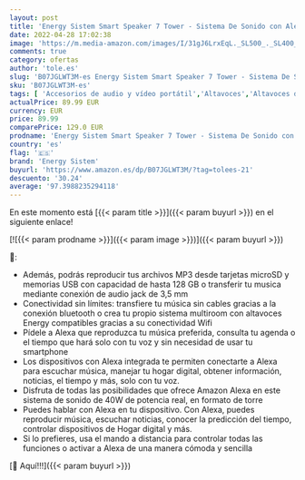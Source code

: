 ```yaml
---
layout: post
title: 'Energy Sistem Smart Speaker 7 Tower - Sistema De Sonido con Alexa integrada  Wifi  Bluetooth  Usb  Spotify/Airplay/Internet Radio Ready '
date: 2022-04-28 17:02:38
image: 'https://m.media-amazon.com/images/I/31gJ6LrxEqL._SL500_._SL400_.jpg'
comments: true
category: ofertas
author: 'tole.es'
slug: 'B07JGLWT3M-es Energy Sistem Smart Speaker 7 Tower - Sistema De Sonido...'
sku: 'B07JGLWT3M-es'
tags: [ 'Accesorios de audio y vídeo portátil','Altavoces','Altavoces de estantería','Altavoces portátiles y altavoces con puerto dock','Audio y vídeo portátil','Electrónica','Equipos de audio y Hi-Fi','alexa','energy sistem','🇪🇸', ]
actualPrice: 89.99 EUR
currency: EUR
price: 89.99
comparePrice: 129.0 EUR
prodname: 'Energy Sistem Smart Speaker 7 Tower - Sistema De Sonido con Alexa integrada  Wifi  Bluetooth  Usb  Spotify/Airplay/Internet Radio Ready '
country: 'es'
flag: '🇪🇸'
brand: 'Energy Sistem'
buyurl: 'https://www.amazon.es/dp/B07JGLWT3M/?tag=tolees-21'
descuento: '30.24'
average: '97.3988235294118'
---
```


En este momento está [{{< param title >}}]({{< param buyurl >}}) en el siguiente enlace!

[![{{< param prodname >}}]({{< param image >}})]({{< param buyurl >}})

🔎:

- Además, podrás reproducir tus archivos MP3 desde tarjetas microSD y memorias USB con capacidad de hasta 128 GB o transferir tu musica mediante conexión de audio jack de 3,5 mm
- Conectividad sin límites: transfiere tu música sin cables gracias a la conexión bluetooth o crea tu propio sistema multiroom con altavoces Energy compatibles gracias a su conectividad Wifi
- Pídele a Alexa que reproduzca tu música preferida, consulta tu agenda o el tiempo que hará solo con tu voz y sin necesidad de usar tu smartphone
- Los dispositivos con Alexa integrada te permiten conectarte a Alexa para escuchar música, manejar tu hogar digital, obtener información, noticias, el tiempo y más, solo con tu voz.
- Disfruta de todas las posibilidades que ofrece Amazon Alexa en este sistema de sonido de 40W de potencia real, en formato de torre
- Puedes hablar con Alexa en tu dispositivo. Con Alexa, puedes reproducir música, escuchar noticias, conocer la predicción del tiempo, controlar dispositivos de Hogar digital y más.
- Si lo prefieres, usa el mando a distancia para controlar todas las funciones o activar a Alexa de una manera cómoda y sencilla

[🛒 Aquí!!!]({{< param buyurl >}})

